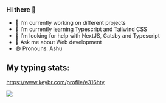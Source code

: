 ### Hi there 👋

- 🔭 I’m currently working on different projects
- 🌱 I’m currently learning Typescript and Tailwind CSS
- 🤔 I’m looking for help with NextJS, Gatsby and Typescript
- 💬 Ask me about Web development
- 😄 Pronouns: Ashu


## My typing stats:
https://www.keybr.com/profile/e316hty

<img align="center" src="https://github-readme-stats.vercel.app/api/top-langs/?username=typedashutosh&langs_count=10&layout=default&theme=default" />
